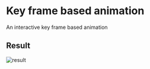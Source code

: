 # Key frame based animation

An interactive key frame based animation



## Result

![result](./result.gif)
